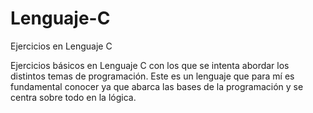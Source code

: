 # Lenguaje-C
Ejercicios en Lenguaje C

Ejercicios básicos en Lenguaje C con los que se intenta abordar los distintos temas de programación. 
Este es un lenguaje que para mí es fundamental conocer ya que abarca 
las bases de la programación y se centra sobre todo en la lógica. 
